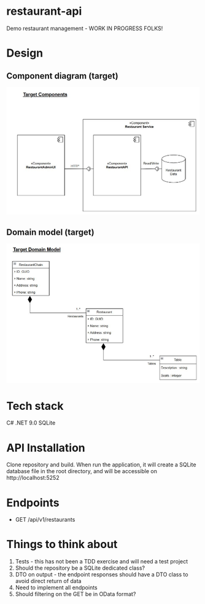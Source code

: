 # restaurant-api
Demo restaurant management - WORK IN PROGRESS FOLKS!

# Design
## Component diagram (target)

<img src="https://github.com/GaryLloyd1963/restaurant-api/blob/main/images/ComponentDiagram.JPG" width="600">

## Domain model (target)

<img src="https://github.com/GaryLloyd1963/restaurant-api/blob/main/images/DomainModel.JPG" width="600">

# Tech stack
C# .NET 9.0
SQLite

# API Installation
Clone repository and build. When run the application, it will create a SQLite database file in the root directory,
and will be accessible on http://localhost:5252

# Endpoints
- GET /api/v1/restaurants

# Things to think about
1. Tests - this has not been a TDD exercise and will need a test project
2. Should the repository be a SQLite dedicated class?
3. DTO on output - the endpoint responses should have a DTO class to avoid direct return of data
4. Need to implement all endpoints
5. Should filtering on the GET be in OData format?
